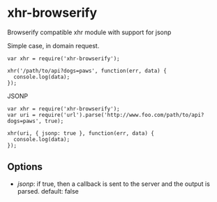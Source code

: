 xhr-browserify
==============

Browserify compatible xhr module with support for jsonp

Simple case, in domain request.

```
var xhr = require('xhr-browserify');

xhr('/path/to/api?dogs=paws', function(err, data) {
  console.log(data);
});

```

JSONP

```
var xhr = require('xhr-browserify');
var uri = require('url').parse('http://www.foo.com/path/to/api?dogs=paws', true);

xhr(uri, { jsonp: true }, function(err, data) {
  console.log(data);
});

```

## Options

* *jsonp*: if true, then a callback is sent to the server and the output is parsed.  default: false

